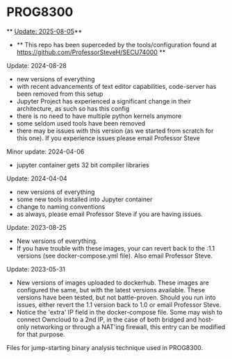 # PROG8300

** <ins>Update: 2025-08-05</ins>**
- ** This repo has been superceded by the tools/configuration found at https://github.com/ProfessorSteveH/SECU74000 **

Update: 2024-08-28
- new versions of everything
- with recent advancements of text editor capabilities, code-server has been removed from this setup
- Jupyter Project has experienced a significant change in their architecture, as such so has this config
- there is no need to have multiple python kernels anymore
- some seldom used tools have been removed 
- there may be issues with this version (as we started from scratch for this one).  If you experience issues please email Professor Steve

Minor update: 2024-04-06
- jupyter container gets 32 bit compiler libraries

Update: 2024-04-04
- new versions of everything
- some new tools installed into Jupyter container
- change to naming conventions
- as always, please email Professor Steve if you are having issues.

Update: 2023-08-25
- New versions of everything.
- If you have trouble with these images, your can revert back to the :1.1 versions (see docker-compose.yml file). Also email Professor Steve.

Update: 2023-05-31
- New versions of images uploaded to dockerhub. These images are configured the same, but with the latest versions available.
    These versions have been tested, but not battle-proven.  Should you run into issues, either revert the 1.1 version back to 1.0
    or email Professor Steve.
- Notice the 'extra' IP field in the docker-compose file.  Some may wish to connect Owncloud to a 2nd IP, in the case of both bridged
    and host-only networking or through a NAT'ing firewall, this entry can be modified for that purpose.

Files for jump-starting binary analysis technique used in PROG8300.
